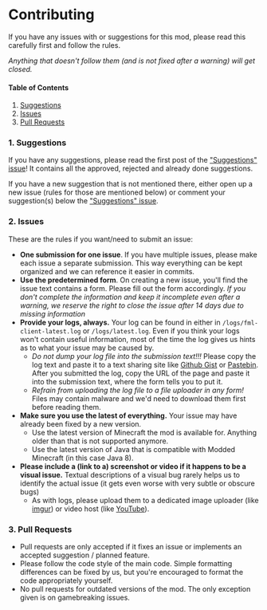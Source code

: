 # Contributing
If you have any issues with or suggestions for this mod, please read this carefully first and follow the rules.

*Anything that doesn't follow them (and is not fixed after a warning) will get closed.*

#### Table of Contents
1. [Suggestions](#1-suggestions)
2. [Issues](#2-issues)
3. [Pull Requests](#3-pull-requests)

### 1. Suggestions
If you have any suggestions, please read the first post of the ["Suggestions" issue](https://github.com/SanAndreasP/ClaySoldiersMod/issues/205)!
It contains all the approved, rejected and already done suggestions.

If you have a new suggestion that is not mentioned there, either open up a new issue (rules for those are mentioned below)
or comment your suggestion(s) below the ["Suggestions" issue](https://github.com/SanAndreasP/ClaySoldiersMod/issues/205).

### 2. Issues
These are the rules if you want/need to submit an issue:
* **One submission for one issue**. If you have multiple issues, please make each issue a separate submission. This way
everything can be kept organized and we can reference it easier in commits.
* **Use the predetermined form**. On creating a new issue, you'll find the issue text contains a form. Please fill out the form accordingly. *If you don't
complete the information and keep it incomplete even after a warning, we reserve the right to close the issue after 14 days
due to missing information*
* **Provide your logs, always.** Your log can be found in either in ```/logs/fml-client-latest.log``` or ```/logs/latest.log```.
Even if you think your logs won't contain useful information, most of the time the log gives us hints as to what your issue
may be caused by.
  * *Do not dump your log file into the submission text!!!* Please copy the log text and paste it to a text sharing site like
[Github Gist](https://gist.github.com/) or [Pastebin](https://pastebin.com/). After you submitted the log, copy the URL of the page
and paste it into the submission text, where the form tells you to put it.
  * *Refrain from uploading the log file to a file uploader in any form!* Files may contain malware and we'd need to download them
first before reading them.
* **Make sure you use the latest of everything.** Your issue may have already been fixed by a new version.
  * Use the latest version of Minecraft the mod is available for. Anything older than that is not supported anymore.
  * Use the latest version of Java that is compatible with Modded Minecraft (in this case Java 8).
* **Please include a (link to a) screenshot or video if it happens to be a visual issue.** Textual descriptions of a visual bug
rarely helps us to identify the actual issue (it gets even worse with very subtle or obscure bugs)
  * As with logs, please upload them to a dedicated image uploader (like [imgur](https://imgur.com/)) or video host
(like [YouTube](https://www.youtube.com/)).

### 3. Pull Requests
* Pull requests are only accepted if it fixes an issue or implements an accepted suggestion / planned feature.
* Please follow the code style of the main code. Simple formatting differences can be fixed by us, but you're encouraged to format
the code appropriately yourself.
* No pull requests for outdated versions of the mod. The only exception given is on gamebreaking issues.
